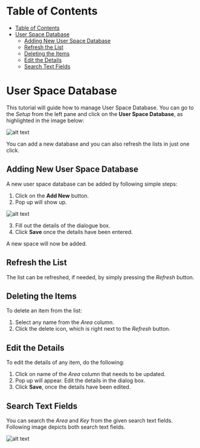 # Table of Contents

* [Table of Contents](#table-of-contents)
* [User Space Database](#user-space-database)
    * [Adding New User Space Database](#adding-new-user-space-database)
    * [Refresh the List](#refresh-the-list)
    * [Deleting the Items](#deleting-the-items)
    * [Edit the Details](#edit-the-details)
    * [Search Text Fields](#search-text-fields)
 


# User Space Database

This tutorial will guide how to manage User Space Database. You can go to the *Setup* from the left pane and click on the **User Space Database**, as highlighted in the image below:

![alt text][user-space-img-1]

You can add a new database and you can also refresh the lists in just one click.

## Adding New User Space Database

A new user space database can be added by following simple steps:

1. Click on the **Add New** button.
2.	Pop up will show up.

![alt text][user-space-img-2]

3.	Fill out the details of the dialogue box.
4.	Click **Save** once the details have been entered.

A new space will now be added.

## Refresh the List

The list can be refreshed, if needed, by simply pressing the *Refresh* button.

## Deleting the Items

To delete an item from the list:
1. Select any name from the *Area* column.
2. Click the delete icon, which is right next to the *Refresh* button.

## Edit the Details

To edit the details of any item, do the following:
1. Click on name of the *Area* column that needs to be updated.
2. Pop up will appear. Edit the details in the dialog box.
3. Click **Save**, once the details have been edited.

## Search Text Fields

You can search the *Area* and *Key* from the given search text fields.
Following image depicts both search text fields.

![alt text][user-space-img-3]

[user-space-img-1]: https://raw.githubusercontent.com/digipigeon/connexcs-user-docs/master/img/user-space-img-1.png "user-space-img-1"
[user-space-img-2]: https://raw.githubusercontent.com/digipigeon/connexcs-user-docs/master/img/user-space-img-2.png "user-space-img-2"
[user-space-img-3]: https://raw.githubusercontent.com/digipigeon/connexcs-user-docs/master/img/user-space-img-3.png "user-space-img-3"
